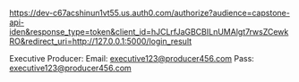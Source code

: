 https://dev-c67acshinun1vt55.us.auth0.com/authorize?audience=capstone-api-iden&response_type=token&client_id=hJCLrfJaGBCBILnUMAlgt7rwsZCewkRO&redirect_uri=http://127.0.0.1:5000/login_result

Executive Producer:
Email: executive123@producer456.com
Pass: executive123@producer456.com
